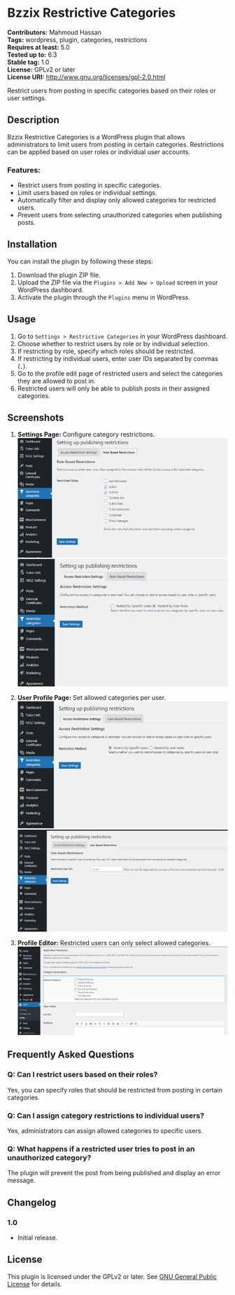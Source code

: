 # Bzzix Restrictive Categories

**Contributors:** Mahmoud Hassan  
**Tags:** wordpress, plugin, categories, restrictions  
**Requires at least:** 5.0  
**Tested up to:** 6.3  
**Stable tag:** 1.0  
**License:** GPLv2 or later  
**License URI:** http://www.gnu.org/licenses/gpl-2.0.html  

Restrict users from posting in specific categories based on their roles or user settings.

## Description

Bzzix Restrictive Categories is a WordPress plugin that allows administrators to limit users from posting in certain categories. Restrictions can be applied based on user roles or individual user accounts.

### Features:
- Restrict users from posting in specific categories.
- Limit users based on roles or individual settings.
- Automatically filter and display only allowed categories for restricted users.
- Prevent users from selecting unauthorized categories when publishing posts.

## Installation

You can install the plugin by following these steps:

1. Download the plugin ZIP file.
2. Upload the ZIP file via the `Plugins > Add New > Upload` screen in your WordPress dashboard.
3. Activate the plugin through the `Plugins` menu in WordPress.

## Usage

1. Go to `Settings > Restrictive Categories` in your WordPress dashboard.  
2. Choose whether to restrict users by role or by individual selection.  
3. If restricting by role, specify which roles should be restricted.  
4. If restricting by individual users, enter user IDs separated by commas (`,`).  
5. Go to the profile edit page of restricted users and select the categories they are allowed to post in.  
6. Restricted users will only be able to publish posts in their assigned categories.  

## Screenshots

1. **Settings Page:** Configure category restrictions.
   ![Settings Page](assets/screenshots/category_selection_2.png)
   ![Settings Page](assets/screenshots/category_selection.png)

2. **User Profile Page:** Set allowed categories per user.
   ![User Profile Page](assets/screenshots/users_ids.png)
   ![User Profile Page](assets/screenshots/users_ids_set.png)

3. **Profile Editor:** Restricted users can only select allowed categories.
   ![Profile Editor](assets/screenshots/user_profile.png)

## Frequently Asked Questions

### Q: Can I restrict users based on their roles?  
Yes, you can specify roles that should be restricted from posting in certain categories.

### Q: Can I assign category restrictions to individual users?  
Yes, administrators can assign allowed categories to specific users.

### Q: What happens if a restricted user tries to post in an unauthorized category?  
The plugin will prevent the post from being published and display an error message.

## Changelog

### 1.0
- Initial release.

## License

This plugin is licensed under the GPLv2 or later. See [GNU General Public License](http://www.gnu.org/licenses/gpl-2.0.html) for details.
